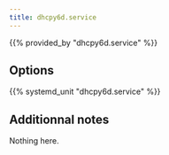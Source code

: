 ```yaml
---
title: dhcpy6d.service
---
```


{{% provided_by "dhcpy6d.service" %}}

## Options

{{% systemd_unit "dhcpy6d.service" %}}

## Additionnal notes

Nothing here.